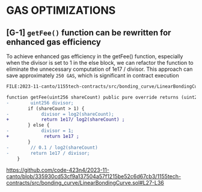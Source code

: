 # GAS OPTIMIZATIONS

##

## [G-1] ``getFee()`` function can be rewritten for enhanced gas efficiency

To achieve enhanced gas efficiency in the getFee() function, especially when the divisor is set to 1 in the else block, we can refactor the function to eliminate the unnecessary computation of 1e17 / divisor. This approach can save approximately ``250 GAS``, which is significant in contract execution

```diff
FILE:2023-11-canto/1155tech-contracts/src/bonding_curve/LinearBondingCurve.sol

function getFee(uint256 shareCount) public pure override returns (uint256) {
-        uint256 divisor;
        if (shareCount > 1) {
-            divisor = log2(shareCount);
+            return 1e17/ log2(shareCount) ;
        } else {
-            divisor = 1;
+             return 1e17 ;
        }
-        // 0.1 / log2(shareCount)
-        return 1e17 / divisor;
    }

```
https://github.com/code-423n4/2023-11-canto/blob/335930cd53cf9a137504a57f1215be52c6d67cb3/1155tech-contracts/src/bonding_curve/LinearBondingCurve.sol#L27-L36

